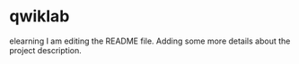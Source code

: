 # qwiklab
elearning
I am editing the README file. Adding some more details about the project description.
